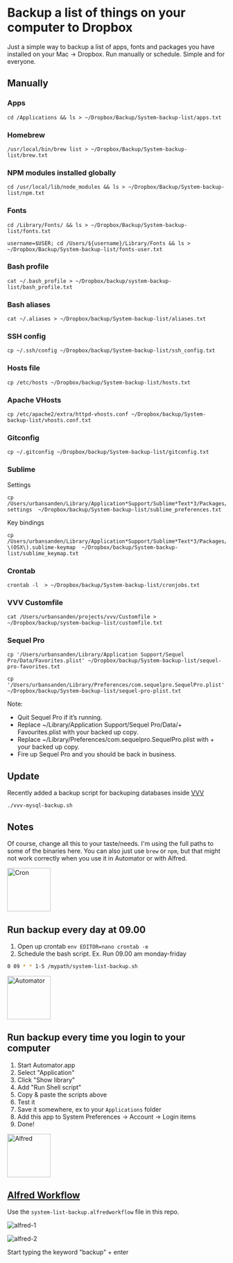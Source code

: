 # Backup a list of things on your computer to Dropbox

Just a simple way to backup a list of apps, fonts and packages you have installed on your Mac -> Dropbox. Run manually or schedule. Simple and for everyone.

## Manually

### Apps
    cd /Applications && ls > ~/Dropbox/Backup/System-backup-list/apps.txt

### Homebrew
    /usr/local/bin/brew list > ~/Dropbox/Backup/System-backup-list/brew.txt

### NPM modules installed globally
    cd /usr/local/lib/node_modules && ls > ~/Dropbox/Backup/System-backup-list/npm.txt

### Fonts
    cd /Library/Fonts/ && ls > ~/Dropbox/Backup/System-backup-list/fonts.txt

    username=$USER; cd /Users/${username}/Library/Fonts && ls > ~/Dropbox/Backup/System-backup-list/fonts-user.txt

### Bash profile
    cat ~/.bash_profile > ~/Dropbox/backup/system-backup-list/bash_profile.txt

### Bash aliases
    cat ~/.aliases > ~/Dropbox/backup/System-backup-list/aliases.txt

### SSH config
    cp ~/.ssh/config ~/Dropbox/backup/System-backup-list/ssh_config.txt

### Hosts file
    cp /etc/hosts ~/Dropbox/backup/System-backup-list/hosts.txt

### Apache VHosts
    cp /etc/apache2/extra/httpd-vhosts.conf ~/Dropbox/backup/System-backup-list/vhosts.conf.txt

### Gitconfig
    cp ~/.gitconfig ~/Dropbox/backup/System-backup-list/gitconfig.txt

### Sublime

Settings

    cp /Users/urbansanden/Library/Application*Support/Sublime*Text*3/Packages/User/Preferences.sublime-settings  ~/Dropbox/backup/System-backup-list/sublime_preferences.txt

Key bindings

    cp /Users/urbansanden/Library/Application*Support/Sublime*Text*3/Packages/User/Default\ \(OSX\).sublime-keymap  ~/Dropbox/backup/System-backup-list/sublime_keymap.txt

### Crontab
    crontab -l  > ~/Dropbox/backup/System-backup-list/cronjobs.txt

### VVV Customfile
    cat /Users/urbansanden/projects/vvv/Customfile > ~/Dropbox/backup/system-backup-list/customfile.txt

### Sequel Pro

    cp '/Users/urbansanden/Library/Application Support/Sequel Pro/Data/Favorites.plist' ~/Dropbox/backup/System-backup-list/sequel-pro-favorites.txt

    cp '/Users/urbansanden/Library/Preferences/com.sequelpro.SequelPro.plist' ~/Dropbox/backup/System-backup-list/sequel-pro-plist.txt

Note: 

+ Quit Sequel Pro if it’s running.
+ Replace ~/Library/Application Support/Sequel Pro/Data/+ Favourites.plist with your backed up copy.
+ Replace ~/Library/Preferences/com.sequelpro.SequelPro.plist with + your backed up copy.
+ Fire up Sequel Pro and you should be back in business.

## Update

Recently added a backup script for backuping databases inside [VVV](https://github.com/Varying-Vagrant-Vagrants/VVV)

    ./vvv-mysql-backup.sh

## Notes

Of course, change all this to your taste/needs.
I'm using the full paths to some of the binaries here. You can also just use ``brew`` or ``npm``, but that might not work correctly when you use it in Automator or with Alfred. 

<img src="https://cloud.githubusercontent.com/assets/307676/14966900/ee944d8c-10b4-11e6-822b-1c8e0329eb39.jpg" alt="Cron" height="100">

## Run backup every day at 09.00

1. Open up crontab ``env EDITOR=nano crontab -e``
2. Schedule the bash script. Ex. Run 09.00 am monday-friday

```bash
0 09 * * 1-5 /mypath/system-list-backup.sh
```

<img src="https://cloud.githubusercontent.com/assets/307676/14935295/45bf18a2-0ecc-11e6-9105-3a0857d14735.png" alt="Automator" height="100">

## Run backup every time you login to your computer

1. Start Automator.app
2. Select "Application"
3. Click "Show library"
4. Add "Run Shell script"
5. Copy & paste the scripts above
6. Test it
7. Save it somewhere, ex to your ``Applications`` folder
8. Add this app to System Preferences -> Account -> Login items
9. Done!

<img src="http://cdn.makeuseof.com/wp-content/uploads/2013/04/Alfred_icon.jpg?6b9ecc" alt="Alfred" height="100">

## [Alfred Workflow](https://www.alfredapp.com/workflows/)

Use the ``system-list-backup.alfredworkflow`` file in this repo.

![alfred-1](https://cloud.githubusercontent.com/assets/307676/14941464/1137a8c0-0f9d-11e6-85f2-26759ad1b53e.jpg)

![alfred-2](https://cloud.githubusercontent.com/assets/307676/14941465/114fe782-0f9d-11e6-935d-caf54cfb16a3.jpg)

Start typing the keyword "backup" + enter